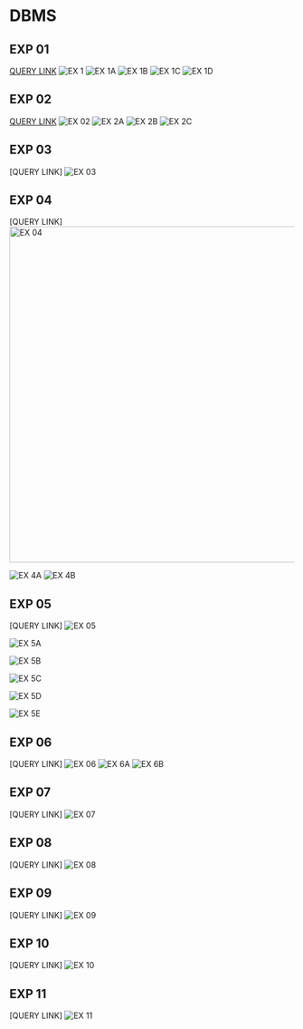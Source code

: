 # DBMS
## EXP 01
[QUERY LINK]( https://github.com/bharani018/DBMS/blob/main/EXP%2001)
![EX 1](https://user-images.githubusercontent.com/114207030/194500797-1fa29aee-f76c-4a1b-937f-293b998ace97.png)
![EX 1A](https://user-images.githubusercontent.com/114207030/194500821-93e4afb3-97e0-4406-a4a5-765ecbede987.png)
![EX 1B](https://user-images.githubusercontent.com/114207030/194500832-b7b8f190-7d8a-407b-91c7-10cb25d3238d.png)
![EX 1C](https://user-images.githubusercontent.com/114207030/194500839-7e1af42f-eeac-4cba-a0c9-2200eda278b5.png)
![EX 1D](https://user-images.githubusercontent.com/114207030/194500852-019b92cb-062f-40e9-ac61-f31279d5624e.png)

## EXP 02
[QUERY LINK](https://github.com/bharani018/DBMS/blob/main/EXP%2002)
![EX 02](https://user-images.githubusercontent.com/114207030/194500863-6e3a6dbe-0c66-47eb-aba8-cf7d1e527e43.png)
![EX 2A](https://user-images.githubusercontent.com/114207030/194500866-d735f7eb-db56-4ec0-8334-07a7f9f3d4d1.png)
![EX 2B](https://user-images.githubusercontent.com/114207030/194500873-c9fcfd1a-2029-4e4c-8651-821b1a0b4c2b.png)
![EX 2C](https://user-images.githubusercontent.com/114207030/194500879-ea422654-107f-41e4-8a80-3bf246318c17.png)

## EXP 03
[QUERY LINK]
![EX 03](https://user-images.githubusercontent.com/114207030/194500884-914ef416-d013-4403-85e1-168321f42bbf.png)

## EXP 04
[QUERY LINK]
<img width="593" alt="EX 04" src="https://user-images.githubusercontent.com/114207030/194500888-6d88e668-92fb-4f88-9042-7be7a69ef197.png">

![EX 4A](https://user-images.githubusercontent.com/114207030/194500899-abf3292e-0913-4b41-b3ae-c51a91b52cc2.png)
![EX 4B](https://user-images.githubusercontent.com/114207030/194500914-7ff7936b-c26a-4011-8cdd-271c780567b7.png)

## EXP 05
[QUERY LINK]
![EX 05](https://user-images.githubusercontent.com/114207030/194500933-6ab66e45-1cdc-463a-b040-873a00d7eb3c.png)

![EX 5A](https://user-images.githubusercontent.com/114207030/194500940-a4ef17c4-0a7b-48d2-918a-c293c4b0fedb.png)

![EX 5B](https://user-images.githubusercontent.com/114207030/194500949-f16aa71b-82cb-4bb3-8a81-d690400e706e.png)

![EX 5C](https://user-images.githubusercontent.com/114207030/194500954-5602906e-8aaf-42d6-8afa-083a3b3c3d81.png)

![EX 5D](https://user-images.githubusercontent.com/114207030/194500966-34769303-c973-42d4-bf59-dc4e12c4f3db.png)

![EX 5E](https://user-images.githubusercontent.com/114207030/194500972-c4a9d964-a70b-4cb2-ae46-2f4cf9db7fe1.png)

## EXP 06
[QUERY LINK]
![EX 06](https://user-images.githubusercontent.com/114207030/194500977-5b0a9c60-0753-4455-a944-67efb892eb82.png)
![EX 6A](https://user-images.githubusercontent.com/114207030/194500982-74ff698e-bfe5-4690-bacb-05bc1b28d9cf.png)
![EX 6B](https://user-images.githubusercontent.com/114207030/194500984-f6ac03d4-76ba-4d85-b230-ac3338be268c.png)

## EXP 07
[QUERY LINK]
![EX 07](https://user-images.githubusercontent.com/114207030/194500990-62bb96c4-2242-470e-857b-79b2c1428217.png)

## EXP 08
[QUERY LINK]
![EX 08](https://user-images.githubusercontent.com/114207030/194501000-0a84e402-efcf-426e-a7b1-234fe418b276.jpg)

## EXP 09
[QUERY LINK]
![EX 09](https://user-images.githubusercontent.com/114207030/194501005-f511abbd-0a3a-4d0b-8a27-ac61266f4e8f.jpg)

## EXP 10
[QUERY LINK]
![EX 10](https://user-images.githubusercontent.com/114207030/194501015-668ecf24-1659-4b9d-a104-97df5f365c01.jpg)

## EXP 11
[QUERY LINK]
![EX 11](https://user-images.githubusercontent.com/114207030/194501019-ef0187ed-8696-4ebb-a9b2-e41876c84573.jpg)

